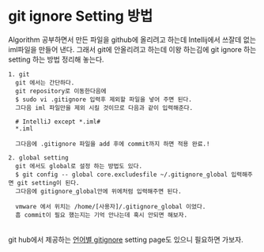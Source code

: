 # git ignore Setting 방법

Algorithm 공부하면서 만든 파일을 github에 올리려고 하는데 Intellij에서 쓰잘데 없는 iml파일을 만들어 낸다.
그래서 git에 안올리려고 하는데 이왕 하는김에 git ignore 하는 setting 하는 방법 정리해 놓는다.

``` text
1. git
  git 에서는 간단하다.
  git repository로 이동한다음에
  $ sudo vi .gitignore 입력후 제외할 파일을 넣어 주면 된다.
  그다음 iml 파일만을 제외 시킬 것이므로 다음과 같이 입력해준다.
  
  # IntelliJ except *.iml#
  *.iml
  
  그다음에 .gitignore 파일을 add 후에 commit까지 하면 적용 완료.!
  
2. global setting
  git 에서도 global로 설정 하는 방법도 있다.
  $ git config -- global core.excludesfile ~/.gitignore_global 입력해주면 git setting이 된다.
  그다음에 gitignore_global안에 위에처럼 입력해주면 된다. 
  
  vmware 에서 위치는 /home/[사용자]/.gitignore_global 이었다.
  흠 commit이 필요 했는지는 기억 안나는데 혹시 안되면 해보자.
  
```  

git hub에서 제공하는 [언어별 gitignore](https://github.com/github/gitignore) setting page도 있으니 필요하면 가보자.
